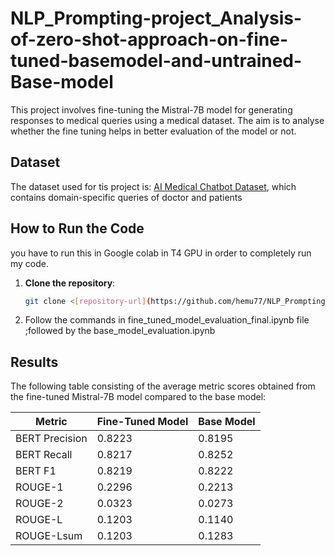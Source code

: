 # NLP_Prompting-project_Analysis-of-zero-shot-approach-on-fine-tuned-basemodel-and-untrained-Base-model
This project involves fine-tuning the Mistral-7B model for generating responses to medical queries using a medical dataset. The aim is to analyse whether the fine tuning helps in better evaluation of the model or not.
## Dataset

The dataset used for tis project is: [AI Medical Chatbot Dataset](https://huggingface.co/datasets/ruslanmv/ai-medical-chatbot), which contains domain-specific queries of doctor and patients

## How to Run the Code
you have to run this in Google colab in T4 GPU in order to completely run my code.
1. **Clone the repository**:
   ```bash
   git clone <[repository-url](https://github.com/hemu77/NLP_Prompting-project_Analysis-of-zero-shot-approach-on-fine-tuned-basemodel-and-Base-model.git)>
2. Follow the commands in fine_tuned_model_evaluation_final.ipynb file ;followed by the base_model_evaluation.ipynb

## Results

The following table consisting of the average metric scores obtained from the fine-tuned Mistral-7B model compared to the base model:

| Metric         | Fine-Tuned Model | Base Model |
|----------------|------------------|------------|
| BERT Precision  | 0.8223           | 0.8195     |
| BERT Recall     | 0.8217           | 0.8252     |
| BERT F1        | 0.8219           | 0.8222     |
| ROUGE-1       | 0.2296           | 0.2213     |
| ROUGE-2       | 0.0323           | 0.0273     |
| ROUGE-L       | 0.1203           | 0.1140     |
| ROUGE-Lsum    | 0.1203           | 0.1283     |


   
